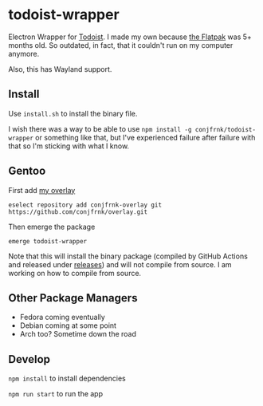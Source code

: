 # todoist-wrapper
Electron Wrapper for [Todoist](https://app.todoist.com). I made my own because [the Flatpak](https://github.com/flathub/com.todoist.Todoist) was 5+ months old. So outdated, in fact, that it couldn't run on my computer anymore.

Also, this has Wayland support.

## Install
Use `install.sh` to install the binary file.

I wish there was a way to be able to use `npm install -g conjfrnk/todoist-wrapper` or something like that, but I've experienced failure after failure with that so I'm sticking with what I know.

## Gentoo
First add [my overlay](https://github.com/conjfrnk/overlay)

`eselect repository add conjfrnk-overlay git https://github.com/conjfrnk/overlay.git`

Then emerge the package

`emerge todoist-wrapper`

Note that this will install the binary package (compiled by GitHub Actions and released under [releases](https://github.com/conjfrnk/todoist-wrapper/releases/latest)) and will not compile from source. I am working on how to compile from source.

## Other Package Managers
- Fedora coming eventually
- Debian coming at some point
- Arch too? Sometime down the road

## Develop
`npm install` to install dependencies

`npm run start` to run the app
